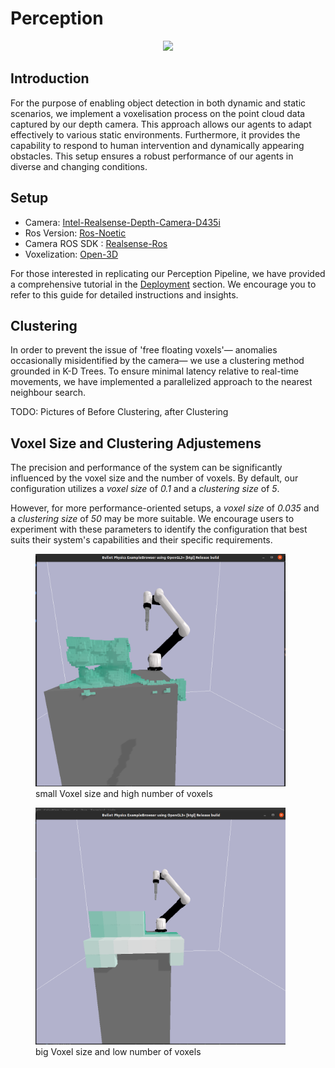 # Perception

<div align="center">
  <img src="https://github.com/ignc-research/IR-DRL/blob/readme_overhaul/docs/Perception/gifs/Perception.gif.gif" width="400" />
</div>

## Introduction

For the purpose of enabling object detection in both dynamic and static scenarios, we implement a voxelisation process on the point cloud data captured by our depth camera. This approach allows our agents to adapt effectively to various static environments. Furthermore, it provides the capability to respond to human intervention and dynamically appearing obstacles. This setup ensures a robust performance of our agents in diverse and changing conditions.

## Setup

- Camera: [Intel-Realsense-Depth-Camera-D435i](https://www.intelrealsense.com/depth-camera-d435i/)
- Ros Version: [Ros-Noetic](http://wiki.ros.org/noetic)
- Camera ROS SDK : [Realsense-Ros](https://github.com/IntelRealSense/realsense-ros)
- Voxelization: [Open-3D](http://www.open3d.org/docs/latest/tutorial/Advanced/voxelization.html#)

For those interested in replicating our Perception Pipeline, we have provided a comprehensive tutorial in the [Deployment](docs/Deployment.md) section. We encourage you to refer to this guide for detailed instructions and insights.

## Clustering
In order to prevent the issue of 'free floating voxels'— anomalies occasionally misidentified by the camera— we use a clustering method grounded in K-D Trees. To ensure minimal latency relative to real-time movements, we have implemented a parallelized approach to the nearest neighbour search.

TODO: Pictures of Before Clustering, after Clustering


## Voxel Size and Clustering Adjustemens
The precision and performance of the system can be significantly influenced by the voxel size and the number of voxels. By default, our configuration utilizes a *voxel size* of *0.1* and a *clustering size* of *5*. 

However, for more performance-oriented setups, a *voxel size* of *0.035* and a *clustering size* of *50* may be more suitable. We encourage users to experiment with these parameters to identify the configuration that best suits their system's capabilities and their specific requirements.

<p float="left">
  <figure>
    <img src="https://github.com/ignc-research/IR-DRL/blob/readme_overhaul/docs/Perception/gifs/voxelfein.png" width="400" />
    <figcaption>small Voxel size and high number of voxels</figcaption>
  </figure>
  <figure>
    <img src="https://github.com/ignc-research/IR-DRL/blob/readme_overhaul/docs/Perception/gifs/voxelgrob1.png" width="400" />
    <figcaption>big Voxel size and low number of voxels</figcaption>
  </figure>
</p>